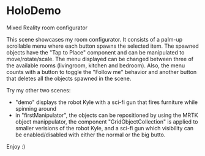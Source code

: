 # HoloDemo
Mixed Reality room configurator


   This scene showcases my room configurator. It consists of a palm-up scrollable menu where each button spawns the selected item. The spawned objects have the "Tap to Place" component and can be manipulated to move/rotate/scale. The menu displayed can be changed between three of the available rooms (livingroom, kitchen and bedroom). Also, the menu counts with a button to toggle the "Follow me" behavior and another button that deletes all the objects spawned in the scene.	

   Try my other two scenes: 
   * "demo" displays the robot Kyle with a sci-fi gun that fires furniture while spinning around
   * in "firstManipulator", the objects can be repositioned by using the MRTK object manippulator, the component "GridObjectCollection" is applied to smaller verisions of the robot Kyle, and a sci-fi gun which visibility can be enabled/disabled with either the normal or the big butto.	   

   Enjoy :)	
